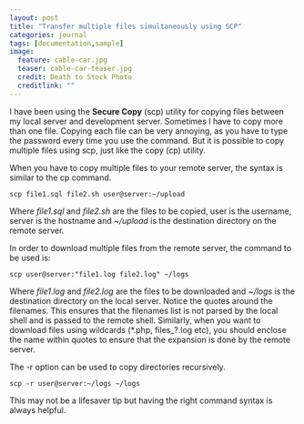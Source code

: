 ```yaml
---
layout: post
title: "Transfer multiple files simultaneously using SCP"
categories: journal
tags: [documentation,sample]
image:
  feature: cable-car.jpg
  teaser: cable-car-teaser.jpg
  credit: Death to Stock Photo
  creditlink: ""
---
```

I have been using the **Secure Copy** (scp) utility for copying files between my local server and development server. Sometimes I have to copy more than one file. Copying each file can be very annoying, as you have to type the password every time you use the command. But it is possible to copy multiple files using scp, just like the copy (cp) utility.

When you have to copy multiple files to your remote server, the syntax is similar to the cp command.

```
scp file1.sql file2.sh user@server:~/upload
```

Where *file1.sql* and *file2.sh* are the files to be copied, user is the username, server is the hostname and *~/upload* is the destination directory on the remote server.

In order to download multiple files from the remote server, the command to be used is:

```
scp user@server:"file1.log file2.log" ~/logs
```

Where *file1.log* and *file2.log* are the files to be downloaded and *~/logs* is the destination directory on the local server. Notice the quotes around the filenames. This ensures that the filenames list is not parsed by the local shell and is passed to the remote shell. Similarly, when you want to download files using wildcards (\*.php, files_?.log etc), you should enclose the name within quotes to ensure that the expansion is done by the remote server.

The -r option can be used to copy directories recursively.

```
scp -r user@server:~/logs ~/logs
```

This may not be a lifesaver tip but having the right command syntax is always helpful.
